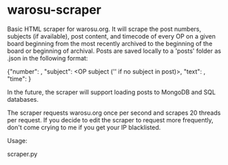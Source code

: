 # warosu-scraper
Basic HTML scraper for warosu.org. It will scrape the post numbers, subjects (if available), post content, and timecode of every OP on a given board beginning from the most recently archived to the beginning of the board or beginning of archival. Posts are saved locally to a 'posts' folder as .json in the following format:

{"number": <post number>,
  "subject": <OP subject ('' if no subject in post)>,
  "text": <post content>,
  "time": <UNIX timestamp of post>}
  
In the future, the scraper will support loading posts to MongoDB and SQL databases.
 
The scraper requests warosu.org once per second and scrapes 20 threads per request. If you decide to edit the scraper to request more frequently, don't come crying to me if you get your IP blacklisted.
  
Usage:
  
  scraper.py <board>

